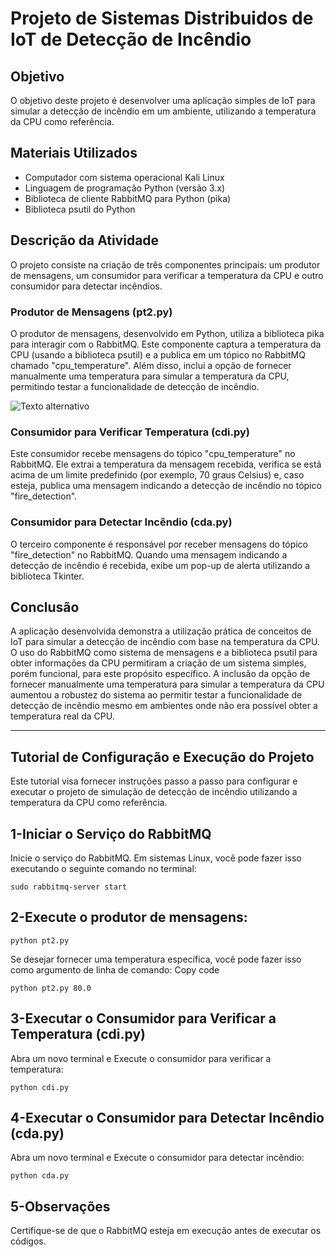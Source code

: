 # Projeto de Sistemas Distribuidos de IoT de Detecção de Incêndio

## Objetivo
O objetivo deste projeto é desenvolver uma aplicação simples de IoT para simular a detecção de incêndio em um ambiente, utilizando a temperatura da CPU como referência.

## Materiais Utilizados
- Computador com sistema operacional Kali Linux
- Linguagem de programação Python (versão 3.x)
- Biblioteca de cliente RabbitMQ para Python (pika)
- Biblioteca psutil do Python

## Descrição da Atividade
O projeto consiste na criação de três componentes principais: um produtor de mensagens, um consumidor para verificar a temperatura da CPU e outro consumidor para detectar incêndios.

### Produtor de Mensagens (pt2.py)
O produtor de mensagens, desenvolvido em Python, utiliza a biblioteca pika para interagir com o RabbitMQ. Este componente captura a temperatura da CPU (usando a biblioteca psutil) e a publica em um tópico no RabbitMQ chamado "cpu_temperature". Além disso, inclui a opção de fornecer manualmente uma temperatura para simular a temperatura da CPU, permitindo testar a funcionalidade de detecção de incêndio.

![Texto alternativo](C:\Users\Pichau\Desktop\DS\1.png)

### Consumidor para Verificar Temperatura (cdi.py)
Este consumidor recebe mensagens do tópico "cpu_temperature" no RabbitMQ. Ele extrai a temperatura da mensagem recebida, verifica se está acima de um limite predefinido (por exemplo, 70 graus Celsius) e, caso esteja, publica uma mensagem indicando a detecção de incêndio no tópico "fire_detection".

### Consumidor para Detectar Incêndio (cda.py)
O terceiro componente é responsável por receber mensagens do tópico "fire_detection" no RabbitMQ. Quando uma mensagem indicando a detecção de incêndio é recebida, exibe um pop-up de alerta utilizando a biblioteca Tkinter.

## Conclusão
A aplicação desenvolvida demonstra a utilização prática de conceitos de IoT para simular a detecção de incêndio com base na temperatura da CPU. O uso do RabbitMQ como sistema de mensagens e a biblioteca psutil para obter informações da CPU permitiram a criação de um sistema simples, porém funcional, para este propósito específico. A inclusão da opção de fornecer manualmente uma temperatura para simular a temperatura da CPU aumentou a robustez do sistema ao permitir testar a funcionalidade de detecção de incêndio mesmo em ambientes onde não era possível obter a temperatura real da CPU.

___________________________________________________________________________________________________________________________________________________

## Tutorial de Configuração e Execução do Projeto

Este tutorial visa fornecer instruções passo a passo para configurar e executar o projeto de simulação de detecção de incêndio utilizando a temperatura da CPU como referência.

## 1-Iniciar o Serviço do RabbitMQ
Inicie o serviço do RabbitMQ. Em sistemas Linux, você pode fazer isso executando o seguinte comando no terminal:


`sudo rabbitmq-server start`

## 2-Execute o produtor de mensagens:


`python pt2.py`

Se desejar fornecer uma temperatura específica, você pode fazer isso como argumento de linha de comando:
Copy code

`python pt2.py 80.0`

## 3-Executar o Consumidor para Verificar a Temperatura (cdi.py)
Abra um novo terminal e Execute o consumidor para verificar a temperatura:


`python cdi.py`

## 4-Executar o Consumidor para Detectar Incêndio (cda.py)
Abra um novo terminal e Execute o consumidor para detectar incêndio:

`python cda.py`

## 5-Observações
Certifique-se de que o RabbitMQ esteja em execução antes de executar os códigos. 